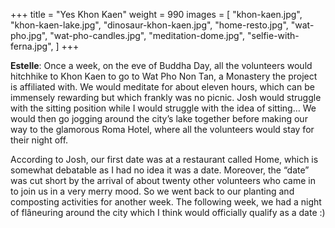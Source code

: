 +++
title = "Yes Khon Kaen"
weight = 990
images = [
  "khon-kaen.jpg",
  "khon-kaen-lake.jpg",
  "dinosaur-khon-kaen.jpg",
  "home-resto.jpg",
  "wat-pho.jpg",
  "wat-pho-candles.jpg",
  "meditation-dome.jpg",
  "selfie-with-ferna.jpg",
]
+++

**Estelle**: Once a week, on the eve of Buddha Day, all the volunteers would hitchhike to Khon Kaen to go to Wat Pho Non Tan, a Monastery the project is affiliated with. We would meditate for about eleven hours, which can be immensely rewarding but which frankly was no picnic. Josh would struggle with the sitting position while I would struggle with the idea of sitting… We would then go jogging around the city’s lake together before making our way to the glamorous Roma Hotel, where all the volunteers would stay for their night off.

According to Josh, our first date was at a restaurant called Home, which is somewhat debatable as I had no idea it was a date. Moreover, the “date” was cut short by the arrival of about twenty other volunteers who came in to join us in a very merry mood. So we went back to our planting and composting activities for another week. The following week, we had a night of flâneuring around the city which I think would officially qualify as a date :)
